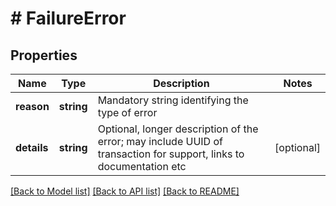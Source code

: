 # # FailureError

## Properties

Name | Type | Description | Notes
------------ | ------------- | ------------- | -------------
**reason** | **string** | Mandatory string identifying the type of error |
**details** | **string** | Optional, longer description of the error; may include UUID of transaction for support, links to documentation etc | [optional]

[[Back to Model list]](../../README.md#models) [[Back to API list]](../../README.md#endpoints) [[Back to README]](../../README.md)

